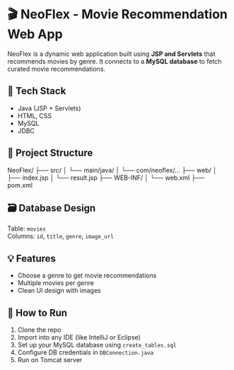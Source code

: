 # 🎬 NeoFlex - Movie Recommendation Web App

NeoFlex is a dynamic web application built using **JSP and Servlets** that recommends movies by genre. It connects to a **MySQL database** to fetch curated movie recommendations.

## 🔧 Tech Stack
- Java (JSP + Servlets)
- HTML, CSS
- MySQL
- JDBC

## 📁 Project Structure
NeoFlex/
├── src/
│ └── main/java/
│ └── com/neoflex/...
├── web/
│ ├── index.jsp
│ └── result.jsp
├── WEB-INF/
│ └── web.xml
├── pom.xml

## 🗃️ Database Design
Table: `movies`  
Columns: `id`, `title`, `genre`, `image_url`

## 💡 Features
- Choose a genre to get movie recommendations
- Multiple movies per genre
- Clean UI design with images

## 🚀 How to Run
1. Clone the repo
2. Import into any IDE (like IntelliJ or Eclipse)
3. Set up your MySQL database using `create_tables.sql`
4. Configure DB credentials in `DBConnection.java`
5. Run on Tomcat server




